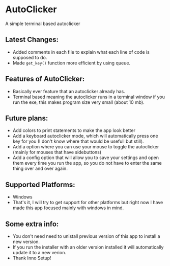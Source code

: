 # AutoClicker
A simple terminal based autoclicker

## Latest Changes:
- Added comments in each file to explain what each line of code is supposed to do.
- Made ```get_key()``` function more efficient by using queue.

## Features of AutoClicker:
- Basically ever feature that an autoclicker already has.
- Terminal based meaning the autoclicker runs in a terminal window if you run the exe, this makes program size very small (about 10 mb).

## Future plans:
- Add colors to print statements to make the app look better
- Add a keyboard autoclicker mode, which will automatically press one key for you (I don't know where that would be usefull but still).
- Add a option where you can use your mouse to toggle the autoclicker (mainly for mouses that have sidebuttons)
- Add a config option that will allow you to save your settings and open them every time you run the app, so you do not have to enter the same thing over and over again.

## Supported Platforms:
- Windows
- That's it, I will try to get support for other platforms but right now I have made this app focused mainly with windows in mind.

## Some extra info:
- You don't need need to unistall previous version of this app to install a new version.
- If you run the installer with an older version installed it will automatically update it to a new verion.
- Thank Inno Setup!
